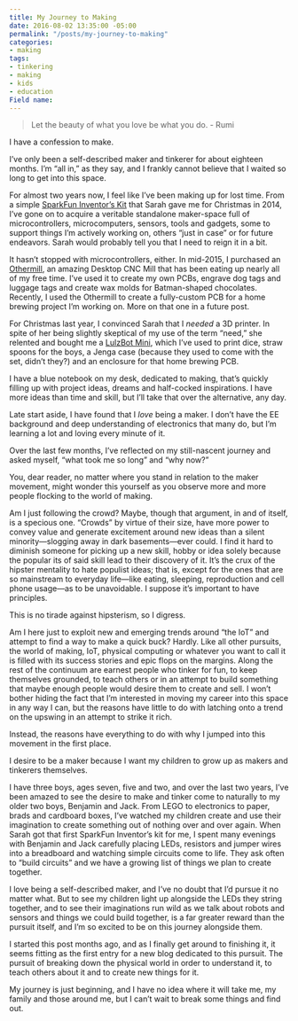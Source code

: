 ```yaml
---
title: My Journey to Making
date: 2016-08-02 13:35:00 -05:00
permalink: "/posts/my-journey-to-making"
categories:
- making
tags:
- tinkering
- making
- kids
- education
Field name: 
---
```


 > Let the beauty of what you love be what you do. - Rumi

I have a confession to make.

I’ve only been a self-described maker and tinkerer for about eighteen months. I’m “all in,” as they say, and I frankly cannot believe that I waited so long to get into this space. 

For almost two years now, I feel like I’ve been making up for lost time. From a simple [SparkFun Inventor’s Kit](http://sparkfun.com) that Sarah gave me for Christmas in 2014, I’ve gone on to acquire a veritable standalone maker-space full of microcontrollers, microcomputers, sensors, tools and gadgets, some to support things I’m actively working on, others “just in case” or for future endeavors. Sarah would probably tell you that I need to reign it in a bit.

It hasn’t stopped with microcontrollers, either. In mid-2015, I purchased an [Othermill](http://othermachine.co), an amazing Desktop CNC Mill that has been eating up nearly all of my free time. I’ve used it to create my own PCBs, engrave dog tags and luggage tags and create wax molds for Batman-shaped chocolates. Recently, I used the Othermill to create a fully-custom PCB for a home brewing project I’m working on. More on that one in a future post.

For Christmas last year, I convinced Sarah that I *needed* a 3D printer. In spite of her being slightly skeptical of my use of the term “need,” she relented and bought me a [LulzBot Mini](http://lulzbot.com), which I’ve used to print dice, straw spoons for the boys, a Jenga case (because they used to come with the set, didn’t they?) and an enclosure for that home brewing PCB.

I have a blue notebook on my desk, dedicated to making, that’s quickly filling up with  project ideas, dreams and half-cocked inspirations. I have more ideas than time and skill, but I’ll take that over the alternative, any day.

Late start aside, I have found that I *love* being a maker. I don’t have the EE background and deep understanding of electronics that many do, but I’m learning a lot and loving every minute of it.

Over the last few months, I’ve reflected on my still-nascent journey and asked myself, “what took me so long” and “why now?” 

You, dear reader, no matter where you stand in relation to the maker movement, might wonder this yourself as you observe more and more people flocking to the world of making. 

Am I just following the crowd? Maybe, though that argument, in and of itself, is a specious one. “Crowds” by virtue of their size, have more power to convey value and generate excitement around new ideas than a silent minority—slogging away in dark basements—ever could. I find it hard to diminish someone for picking up a new skill, hobby or idea solely because the popular its of said skill lead to their discovery of it. It’s the crux of the hipster mentality to hate populist ideas; that is, except for the ones that are so mainstream to everyday life—like eating, sleeping, reproduction and cell phone usage—as to be unavoidable. I suppose it’s important to have principles.

This is no tirade against hipsterism, so I digress.

Am I here just to exploit new and emerging trends around “the IoT” and attempt to find a way to make a quick buck? Hardly. Like all other pursuits, the world of making, IoT, physical computing or whatever you want to call it is filled with its success stories and epic flops on the margins. Along the rest of the continuum are earnest people who tinker for fun, to keep themselves grounded, to teach others or in an attempt to build something that maybe enough people would desire them to create and sell. I won’t bother hiding the fact that I’m interested in moving my career into this space in any way I can, but the reasons have little to do with latching onto a trend on the upswing in an attempt to strike it rich. 

Instead, the reasons have everything to do with why I jumped into this movement in the first place.

I desire to be a maker because I want my children to grow up as makers and tinkerers themselves. 

I have three boys, ages seven, five and two, and over the last two years, I’ve been amazed to see the desire to make and tinker come to naturally to my older two boys, Benjamin and Jack. From LEGO to electronics to paper, brads and cardboard boxes, I’ve watched my children create and use their imagination to create something out of nothing over and over again. When Sarah got that first SparkFun Inventor’s kit for me, I spent many evenings with Benjamin and Jack carefully placing LEDs, resistors and jumper wires into a breadboard and watching simple circuits come to life. They ask often to “build circuits” and we have a growing list of things we plan to create together.

I love being a self-described maker, and I’ve no doubt that I’d pursue it no matter what. But to see my children light up alongside the LEDs they string together, and to see their imaginations run wild as we talk about robots and sensors and things we could build together, is a far greater reward than the  pursuit itself, and I’m so excited to be on this journey alongside them. 

I started this post months ago, and as I finally get around to finishing it, it seems fitting as the first entry for a new blog dedicated to this pursuit. The pursuit of breaking down the physical world in order to understand it, to teach others about it and to create new things for it. 

My journey is just beginning, and I have no idea where it will take me, my family and those around me, but I can’t wait to break some things and find out.